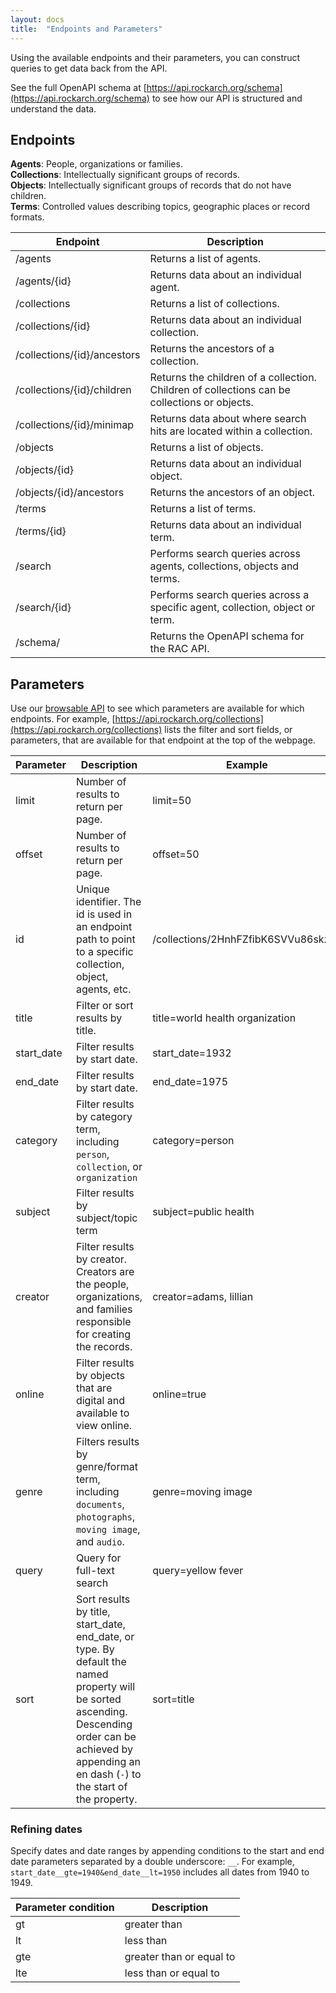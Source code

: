 ```yaml
---
layout: docs
title:  "Endpoints and Parameters"
---
```


Using the available endpoints and their parameters, you can construct queries to get data back from the API. 

See the full OpenAPI schema at [https://api.rockarch.org/schema](https://api.rockarch.org/schema) to see how our API is structured and understand the data.

## Endpoints

**Agents**: People, organizations or families.  
**Collections**: Intellectually significant groups of records.  
**Objects**: Intellectually significant groups of records that do not have children.  
**Terms**: Controlled values describing topics, geographic places or record formats.  

| Endpoint | Description |
|------|------|
|/agents|Returns a list of agents.|
|/agents/{id}|Returns data about an individual agent.|
|/collections|Returns a list of collections.|
|/collections/{id}|Returns data about an individual collection.|
|/collections/{id}/ancestors|Returns the ancestors of a collection.|
|/collections/{id}/children|Returns the children of a collection. Children of collections can be collections or objects.|
|/collections/{id}/minimap|Returns data about where search hits are located within a collection.|
|/objects|Returns a list of objects.|
|/objects/{id}|Returns data about an individual object.|
|/objects/{id}/ancestors|Returns the ancestors of an object.|
|/terms|Returns a list of terms.|
|/terms/{id}|Returns data about an individual term.|
|/search|Performs search queries across agents, collections, objects and terms.|
|/search/{id}|Performs search queries across a specific agent, collection, object or term.
|/schema/|Returns the OpenAPI schema for the RAC API.|

## Parameters
Use our [browsable API](https://api.rockarch.org) to see which parameters are available for which endpoints. For example, [https://api.rockarch.org/collections](https://api.rockarch.org/collections) lists the filter and sort fields, or parameters, that are available for that endpoint at the top of the webpage.

| Parameter | Description | Example |
|------|------|------|
|limit|Number of results to return per page.|limit=50|
|offset|Number of results to return per page.|offset=50|
|id|Unique identifier. The id is used in an endpoint path to point to a specific collection, object, agents, etc.|/collections/2HnhFZfibK6SVVu86skz3k|
|title|Filter or sort results by title.|title=world health organization|
|start_date|Filter results by start date.|start_date=1932|
|end_date|Filter results by start date.|end_date=1975|
|category|Filter results by category term, including `person`, `collection`, or `organization`|category=person|
|subject|Filter results by subject/topic term|subject=public health|
|creator|Filter results by creator. Creators are the people, organizations, and families responsible for creating the records.|creator=adams, lillian|
|online|Filter results by objects that are digital and available to view online.|online=true|
|genre|Filters results by genre/format term, including `documents`, `photographs`, `moving image`, and `audio`.|genre=moving image|
|query|Query for full-text search|query=yellow fever|
|sort|Sort results by title, start_date, end_date, or type. By default the named property will be sorted ascending. Descending order can be achieved by appending an en dash (`-`) to the start of the property.|sort=title|

### Refining dates
Specify dates and date ranges by appending conditions to the start and end date parameters separated by a double underscore: `__`. For example, `start_date__gte=1940&end_date__lt=1950` includes all dates from 1940 to 1949.

| Parameter condition | Description |
|------|------|
|gt|greater than|
|lt|less than|
|gte|greater than or equal to|
|lte|less than or equal to|